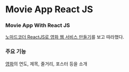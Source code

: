 # Movie App React JS

### Movie App With React JS
[노마드코더 ReactJS로 영화 웹 서비스 만들기](https://nomadcoders.co/react-fundamentals)를 보고 따라했다.  

### 주요 기능
[영화](https://yts-proxy.now.sh/list_movies.json?sort_by=rating)의 연도, 제목, 줄거리, 포스터 등을 소개
